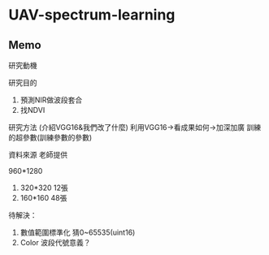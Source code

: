 # UAV-spectrum-learning
## Memo
研究動機

研究目的
1.	預測NIR做波段套合
2.	找NDVI

研究方法
(介紹VGG16&我們改了什麼)
利用VGG16→看成果如何→加深加廣
訓練的超參數(訓練參數的參數)

資料來源
老師提供

960*1280
1. 320*320 12張
2. 160*160 48張

待解決：
1.	數值範圍標準化
猜0~65535(uint16)
2.	Color 波段代號意義？
